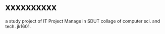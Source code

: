 # xxxxxxxxxx
a study project of IT Project Manage in SDUT collage of computer sci. and tech. jk1601.
